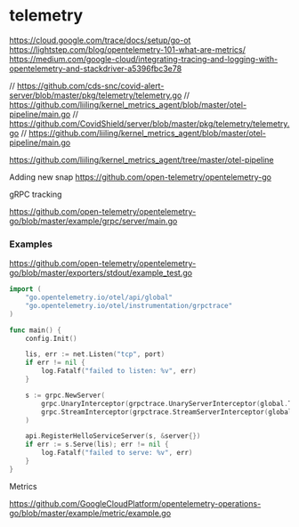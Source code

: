 # telemetry

https://cloud.google.com/trace/docs/setup/go-ot
https://lightstep.com/blog/opentelemetry-101-what-are-metrics/
 https://medium.com/google-cloud/integrating-tracing-and-logging-with-opentelemetry-and-stackdriver-a5396fbc3e78

// https://github.com/cds-snc/covid-alert-server/blob/master/pkg/telemetry/telemetry.go
// https://github.com/liiling/kernel_metrics_agent/blob/master/otel-pipeline/main.go
// https://github.com/CovidShield/server/blob/master/pkg/telemetry/telemetry.go
// https://github.com/liiling/kernel_metrics_agent/blob/master/otel-pipeline/main.go

https://github.com/liiling/kernel_metrics_agent/tree/master/otel-pipeline
 
Adding new snap https://github.com/open-telemetry/opentelemetry-go


gRPC tracking

https://github.com/open-telemetry/opentelemetry-go/blob/master/example/grpc/server/main.go


### Examples

https://github.com/open-telemetry/opentelemetry-go/blob/master/exporters/stdout/example_test.go

```go
import (
	"go.opentelemetry.io/otel/api/global"
	"go.opentelemetry.io/otel/instrumentation/grpctrace"
)

func main() {
	config.Init()

	lis, err := net.Listen("tcp", port)
	if err != nil {
		log.Fatalf("failed to listen: %v", err)
	}

	s := grpc.NewServer(
		grpc.UnaryInterceptor(grpctrace.UnaryServerInterceptor(global.Tracer(""))),
		grpc.StreamInterceptor(grpctrace.StreamServerInterceptor(global.Tracer(""))),
	)

	api.RegisterHelloServiceServer(s, &server{})
	if err := s.Serve(lis); err != nil {
		log.Fatalf("failed to serve: %v", err)
	}
}
```


Metrics

https://github.com/GoogleCloudPlatform/opentelemetry-operations-go/blob/master/example/metric/example.go

